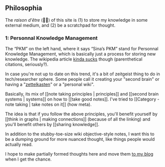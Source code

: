 ## Philosophia

The *raison d'être* (🥖💋) of this site is (1) to store my knowledge in some external medium, and (2) be a scratchpad for thought.

### 1: Personnal Knowledge Management

The “PKM” on the left hand, where it says “Sina’s PKM” stand for Personnal Knowledge Management, which is basically just a process for storing new knowledge. The wikipedia article [kinda sucks](https://en.wikipedia.org/wiki/Personal_knowledge_management) though (parenthetical citations, seriously?).

In case you're not up to date on this trend, it's a bit of zeitgeist thing to do in tech/researcher sphere. Some people call it creating your "second brain" or having a "[zettelkasten](https://en.wikipedia.org/wiki/Zettelkasten)" or a "personal wiki". 

Basically, its mix of [[note taking principles | principles]] and [[second brain systems | systems]] on how to [[take good notes]]. I've tried to [[Category - note taking | take notes on it]] (how meta). 

The idea is that if you follow the above principles, you'll benefit yourself by [[think in graphs | making connections]] (because of all the linking) and you'll benefit others by [[sharing knowledge]]. 

In addition to the stubby-toe-size wiki objective-style notes, I want this to be a dumping ground for more nuanced thought, like things people would actually read. 

I hope to make partially formed thoughts here and move them [to my blog](https://blog.sinakhalili.com) when I get the chance.